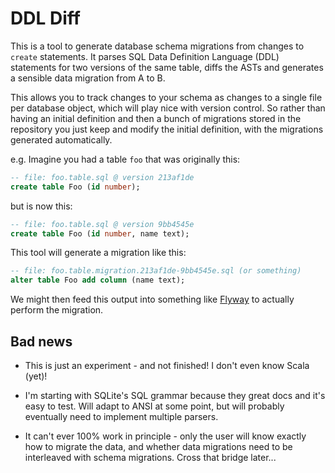 DDL Diff
========

This is a tool to generate database schema migrations from changes to `create` statements.
It parses SQL Data Definition Language (DDL) statements for two versions of the same table, diffs the ASTs and generates a sensible data migration from A to B.

This allows you to track changes to your schema as changes to a single file per database object, which will play nice with version control. So rather than having an initial definition and then a bunch of migrations stored in the repository you just keep and modify the initial definition, with the migrations generated automatically.

e.g. Imagine you had a table `foo` that was originally this:

```sql
-- file: foo.table.sql @ version 213af1de
create table Foo (id number);
```

but is now this:

```sql
-- file: foo.table.sql @ version 9bb4545e
create table Foo (id number, name text);
```

This tool will generate a migration like this:

```sql
-- file: foo.table.migration.213af1de-9bb4545e.sql (or something)
alter table Foo add column (name text);
```

We might then feed this output into something like [Flyway](https://flywaydb.org) to actually perform the migration.

Bad news
--------

- This is just an experiment - and not finished! I don't even know Scala (yet)!

- I'm starting with SQLite's SQL grammar because they great docs and it's easy to test. Will adapt to ANSI at some point, but will probably eventually need to implement multiple parsers.

- It can't ever 100% work in principle - only the user will know exactly how to migrate the data, and whether data migrations need to be interleaved with schema migrations. Cross that bridge later...
